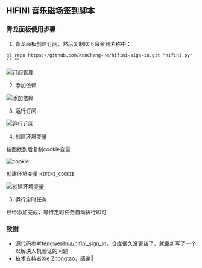 ## HIFINI 音乐磁场签到脚本

### 青龙面板使用步骤

1. 青龙面板创建订阅，然后复制以下命令到名称中：

```shell
ql repo https://github.com/KunCheng-He/hifini-sign-in.git "hifini.py" "" ""
```

![订阅管理](https://github.com/KunCheng-He/hifini-sign-in/assets/48958733/325aa8ec-68dd-47ed-9ca7-27357a50e4fa)

2. 添加依赖

![添加依赖](https://github.com/KunCheng-He/hifini-sign-in/assets/48958733/e3284d29-6ecd-4224-932b-37b52722339c)

3. 运行订阅

![运行订阅](https://github.com/KunCheng-He/hifini-sign-in/assets/48958733/ac660884-5d81-4dfc-a905-4fc894802dc0)

4. 创建环境变量

按图找到后复制cookie变量

![cookie](https://github.com/KunCheng-He/hifini-sign-in/assets/48958733/ebd0dedd-9f13-46e8-9784-fd799fd83a25)

创建环境变量 `HIFINI_COOKIE`

![创建环境变量](https://github.com/KunCheng-He/hifini-sign-in/assets/48958733/b35671d7-7467-4a10-86de-b695ac8e3efe)

5. 运行定时任务

已经添加完成，等待定时任务自动执行即可

### 致谢

- 源代码参考[fengwenhua/hifini_sign_in](https://github.com/fengwenhua/hifini_sign_in)，仓库很久没更新了，就重新写了一个以解决人机验证的问题
- 技术支持者[Xie Zhongtao](https://github.com/francisol)，感谢🫶
